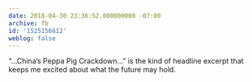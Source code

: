```yaml
---
date: 2018-04-30 23:36:52.000000000 -07:00
archive: fb
id: '1525156612'
weblog: false
---
```


“…China’s Peppa Pig Crackdown…” is the kind of headline excerpt that keeps me excited about what the future may hold.

